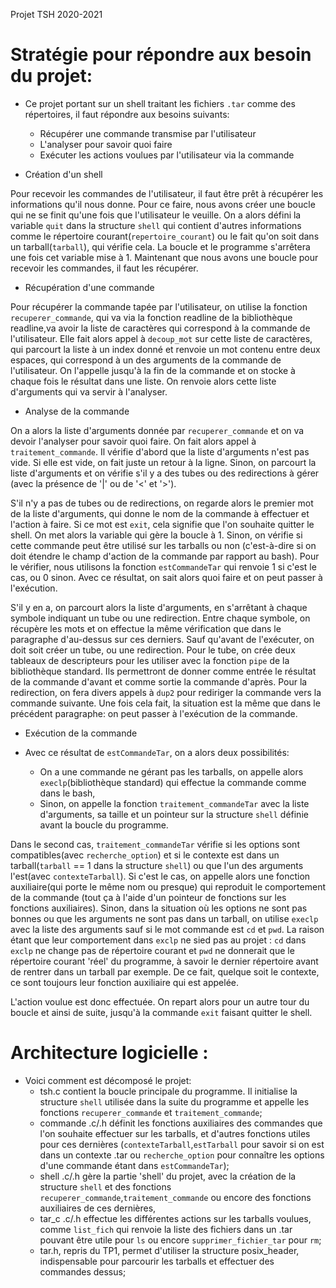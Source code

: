 Projet TSH 2020-2021
# Stratégie pour répondre aux besoin du projet:
* Ce projet portant sur un shell traitant les fichiers `.tar` comme des répertoires, il faut répondre aux besoins suivants:
	* Récupérer une commande transmise par l'utilisateur
	* L'analyser pour savoir quoi faire
	* Exécuter les actions voulues par l'utilisateur via la commande


* Création d'un shell

Pour recevoir les commandes de l'utilisateur, il faut être prêt à récupérer les informations qu'il nous donne. Pour ce faire, nous avons créer une boucle qui ne se finit qu'une fois que l'utilisateur le veuille. On a alors défini la variable `quit` dans la structure `shell` qui contient d'autres informations comme le répertoire courant(`repertoire_courant`) ou le fait qu'on soit dans un tarball(`tarball`), qui vérifie cela. La boucle et le programme s'arrêtera une fois cet variable mise à 1. Maintenant que nous avons une boucle pour recevoir les commandes, il faut les récupérer.


* Récupération d'une commande

Pour récupérer la commande tapée par l'utilisateur, on utilise la fonction `recuperer_commande`, qui va via la fonction readline de la bibliothèque readline,va avoir la liste de caractères qui correspond à la commande de l'utilisateur. Elle fait alors appel à `decoup_mot` sur cette liste de caractères, qui parcourt la liste à un index donné et renvoie un mot contenu entre deux espaces, qui correspond à un des arguments de la commande de l'utilisateur. On l'appelle jusqu'à la fin de la commande et on stocke à chaque fois le résultat dans une liste. On renvoie alors cette liste d'arguments qui va servir à l'analyser.


* Analyse de la commande

On a alors la liste d'arguments donnée par `recuperer_commande` et on va devoir l'analyser pour savoir quoi faire. On fait alors appel à `traitement_commande`. Il vérifie d'abord que la liste d'arguments n'est pas vide. Si elle est vide, on fait juste un retour à la ligne. Sinon, on parcourt la liste d'arguments et on vérifie s'il y a des tubes ou des redirections à gérer (avec la présence de '|' ou de '<' et '>').

S'il n'y a pas de tubes ou de redirections, on regarde alors le premier mot de la liste d'arguments, qui donne le nom de la commande à effectuer et l'action à faire. Si ce mot est `exit`, cela signifie que l'on souhaite quitter le shell. On met alors la variable qui gère la boucle à 1. Sinon, on vérifie si cette commande peut être utilisé sur les tarballs ou non (c'est-à-dire si on doit étendre le champ d'action de la commande par rapport au bash). Pour le vérifier, nous utilisons la fonction `estCommandeTar` qui renvoie 1 si c'est le cas, ou 0 sinon. Avec ce résultat, on sait alors quoi faire et on peut passer à l'exécution.

S'il y en a, on parcourt alors la liste d'arguments, en s'arrêtant à chaque symbole indiquant un tube ou une redirection. Entre chaque symbole, on récupère les mots et on effectue la même vérification que dans le paragraphe d'au-dessus sur ces derniers. Sauf qu'avant de l'exécuter, on doit soit créer un tube, ou une redirection. Pour le tube, on crée deux tableaux de descripteurs pour les utiliser avec la fonction `pipe` de la bibliothèque standard. Ils permettront de donner comme entrée le résultat de la commande d'avant et comme sortie la commande d'après. Pour la redirection, on fera divers appels à `dup2` pour rediriger la commande vers la commande suivante. Une fois cela fait, la situation est la même que dans le précédent paragraphe: on peut passer à l'exécution de la commande.


* Exécution de la commande

* Avec ce résultat de `estCommandeTar`, on a alors deux possibilités:
	* On a une commande ne gérant pas les tarballs, on appelle alors `execlp`(bibliothèque standard) qui effectue la commande comme dans le bash,
	* Sinon, on appelle la fonction `traitement_commandeTar` avec la liste d'arguments, sa taille et un pointeur sur la structure `shell` définie avant la boucle du programme.

Dans le second cas, `traitement_commandeTar` vérifie si les options sont compatibles(avec `recherche_option`) et si le contexte est dans un tarball(`tarball` == 1 dans la structure `shell`) ou que l'un des arguments l'est(avec `contexteTarball`). Si c'est le cas, on appelle alors une fonction auxiliaire(qui porte le même nom ou presque) qui reproduit le comportement de la commande (tout ça à l'aide d'un pointeur de fonctions sur les fonctions auxiliaires). Sinon, dans la situation où les options ne sont pas bonnes ou que les arguments ne sont pas dans un tarball, on utilise `execlp` avec la liste des arguments sauf si le mot commande est `cd` et `pwd`. La raison étant que leur comportement dans `exclp` ne sied pas au projet : `cd` dans `exclp` ne change pas de répertoire courant et `pwd` ne donnerait que le répertoire courant 'réel' du programme, à savoir le dernier répertoire avant de rentrer dans un tarball par exemple. De ce fait, quelque soit le contexte, ce sont toujours leur fonction auxiliaire qui est appelée.



L'action voulue est donc effectuée. On repart alors pour un autre tour du boucle et ainsi de suite, jusqu'à la commande `exit` faisant quitter le shell.


# Architecture logicielle :

* Voici comment est décomposé le projet:
	* tsh.c contient la boucle principale du programme. Il initialise la structure `shell` utilisée dans la suite du programme et appelle les fonctions `recuperer_commande` et `traitement_commande`;
	* commande .c/.h définit les fonctions auxiliaires des commandes que l'on souhaite effectuer sur les tarballs, et d'autres fonctions utiles pour ces dernières (`contexteTarball`,`estTarball` pour savoir si on est dans un contexte .tar ou `recherche_option` pour connaître les options d'une commande étant dans `estCommandeTar`);
	* shell .c/.h gère la partie 'shell' du projet, avec la création de la structure `shell` et des fonctions `recuperer_commande`,`traitement_commande` ou encore des fonctions auxiliaires de ces dernières,
	* tar_c .c/.h effectue les différentes actions sur les tarballs voulues, comme `list_fich` qui renvoie la liste des fichiers dans un .tar pouvant être utile pour `ls` ou encore `supprimer_fichier_tar` pour `rm`;
	* tar.h, repris du TP1, permet d'utiliser la structure posix_header, indispensable pour parcourir les tarballs et effectuer des commandes dessus;
